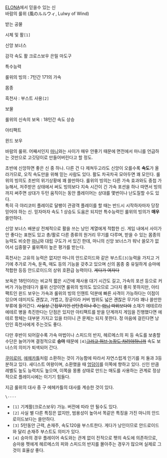 [ELONA](ELONA.md)에서 믿을수 있는 신  
바람의 룰위 (風のルルウィ, Lulwy of Wind)  

받는 공물

시체 및 활`[1]`

신앙 보너스

감각 속도 활 크로스보우 은밀 마도구

특수능력

룰위의 빙의 : 7턴간 171의 가속

몸종

흑천사 : 부스트 사용`[2]`

보물

룰위의 신속의 보옥 : 18턴간 속도 상승

아티팩트

윈드 보우

  
바람의 룰위. 어째서인지 [마니](%EB%A7%88%EB%8B%88.md)와는 사이가 매우 안좋기 때문에 면전에서 마니를 언급하는
것만으로 고깃덩이로 만들어버린다고 할 정도.

초반에 신앙하면 좋은 신 중 하나. 다른 건 다 제쳐두고라도 신앙이 오를수록 **속도**가 올라가므로, 오직 속도만을 위해 믿는 사람도
있다. 활도 차곡차곡 모아두면 꽤 모인다. 룰위의 빙의도 초반의 위기상황에 꽤 쓸만하다. 룰위의 빙의는 다른 가속 효과와도 중첩 가능해서,
저주받은 상태에서 써도 빙의보다 지속 시간이 긴 가속 포션을 하나 따면서 빙의까지 써주면 상대가 두턴 움직이는 동안 플레이어는 상대를
몇번이나 난도질할 수도 있다.  
특히 극 야리코미 플레이로 달팽이 관광객 플레이를 할 때는 반드시 시작하자마자 당장 믿어야 하는 신. 믿자마자 속도 1 상승도 도움은 되지만
특수능력인 룰위의 빙의가 **매우** 쓸만하다.

신앙 보너스 배분상 전체적으로 활을 쓰는 낭인 계열에게 적합한 신. 게임 내에서 사이가 안 좋다는 표현도 있고 총/활로 다른 종류의 원거리
무기를 다루며, 받을 수 있는 몸종의 능력도 비슷한 [마니](%EB%A7%88%EB%8B%88.md)와 대립 구도가 서 있긴 한데,
마니의 신앙 보너스가 워낙 쓸모가 없어서 십중팔구 룰위쪽이 높은 평가를 받는다.

흑천사는 고유의 능력은 없지만 마니의 안드로이드와 같은 부스트`[3]`능력을 가지고 거기에 추가로 가속, 둔족, 매도 등의 기능을 갖추고
있으며 신의 몸종 중 유일하게 승마에 적합한 등등 안드로이드의 상위 호환급 능력이다. <del>게다가 여자다</del>

보옥은 18턴이라는 비교적 짧은 시간에 재사용 대기 시간도 길고, 가속의 포션 등으로 커버가 가능한데다가 룰위 신앙이면 룰위의 빙의도
있으므로 그다지 좋지 못하지만, 아티팩트인 윈드 보우는 가속과 룰위의 빙의 인챈트 덕분에 빠른 사격이 가능하다는 이점이 있으며 데미지도
괜찮고, 가볍고, 장궁이라 커버 범위도 넓은 괜찮은 무기라 꽤나 쓸만한 부류에 들어간다. <del>사실상 근접무기인 산탄총이나 주는
[마니](%EB%A7%88%EB%8B%88.md) 따위보다야</del> 소재가 에테르라 에테르 병을 촉진한다는 단점은 있지만 아티팩트를
받을 단계까지 게임을 진행했다면 에테르 항체는 대부분 가지고 있을 터이니 큰 문제는 되지 못한다. 정 마음에 걸린다면 낭인인 흑천사에게
주는것도 좋다.

다만 후반이 되어갈수록 가속 마법이나 스피드의 반지, 헤르메스의 피 등 속도를 보충할 수단은 늘어가며 결정적으로 **승마** 때문에
`[4]`<del>[그리고 허브 농장도 차려야하니까</del>](%EC%BF%A0%EB%AF%B8%EB%A1%9C%EB%AF%B8.md) 속도 보너스의 의미가 퇴색되어 간다.

[쿠미로미](%EC%BF%A0%EB%AF%B8%EB%A1%9C%EB%AF%B8.md),
[에헤카틀](%EC%97%90%ED%97%A4%EC%B9%B4%ED%8B%80.md)처럼 소환하는 것이 가능함에 따라서 자연스럽게
인기를 저 둘과 3등분하고 있다. 새디스트 여왕이며, 소환했을 때 [엉덩이](%EC%97%89%EB%8D%A9%EC%9D%B4.md)를
이쪽에 향하고 있다. 신인 만큼 레벨도 높도 능력치도 높으며, 이쪽을 몽롱 상태로 만드는 매도를 사용하는 관계로 정상적으로 플레이시에는
이기기 힘들다.

지금 룰위의 대사 중 구 에헤카틀의 대사를 계승한 것이 있다.

`\----`

  * `[1]` 기계활(크로스보우) 가능. 버전에 따라 안 될수도 있다.
  * `[2]` 사실 별 다른 특징은 없지만, 범용성이 높아서 똑같은 특징을 가진 마니의 안드로이드보다는 쓸만하다.
  * `[3]` 5턴동안 근력, 손재주, 속도120을 부스트한다. 게다가 낭인이므로 안드로이드와 달리 손재주 부스트도 의미가 있다.
  * `[4]` 승마의 경우 플레이어 속도와는 관계 없이 전적으로 펫의 속도에 의존하므로, 승마용 펫에게 헤르메스의 피와 스피드의 반지를 몰아주는 경우가 많으며 실제로 그것이 효율상 좋다.

